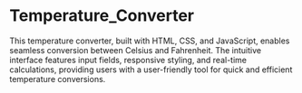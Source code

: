 # Temperature_Converter
This temperature converter, built with HTML, CSS, and JavaScript, enables seamless conversion between Celsius and Fahrenheit. The intuitive interface features input fields, responsive styling, and real-time calculations, providing users with a user-friendly tool for quick and efficient temperature conversions.
